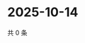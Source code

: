# 2025-10-14

共 0 条

<!-- BEGIN ZHIHUVIDEO -->
<!-- 最后更新时间 Tue Oct 14 2025 00:13:54 GMT+0800 (China Standard Time) -->

<!-- END ZHIHUVIDEO -->
